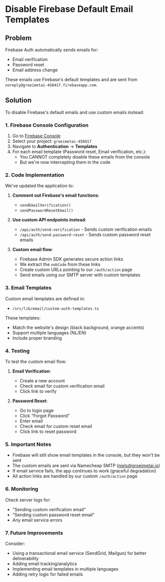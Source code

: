 # Disable Firebase Default Email Templates

## Problem
Firebase Auth automatically sends emails for:
- Email verification
- Password reset
- Email address change

These emails use Firebase's default templates and are sent from `noreply@groeimetai-458417.firebaseapp.com`.

## Solution
To disable Firebase's default emails and use custom emails instead:

### 1. Firebase Console Configuration

1. Go to [Firebase Console](https://console.firebase.google.com)
2. Select your project: `groeimetai-458417`
3. Navigate to **Authentication** → **Templates**
4. For each email template (Password reset, Email verification, etc.):
   - You CANNOT completely disable these emails from the console
   - But we're now intercepting them in the code

### 2. Code Implementation

We've updated the application to:

1. **Comment out Firebase's email functions**:
   - `sendEmailVerification()` 
   - `sendPasswordResetEmail()`

2. **Use custom API endpoints instead**:
   - `/api/auth/send-verification` - Sends custom verification emails
   - `/api/auth/send-password-reset` - Sends custom password reset emails

3. **Custom email flow**:
   - Firebase Admin SDK generates secure action links
   - We extract the `oobCode` from these links
   - Create custom URLs pointing to our `/auth/action` page
   - Send emails using our SMTP server with custom templates

### 3. Email Templates

Custom email templates are defined in:
- `/src/lib/email/custom-auth-templates.ts`

These templates:
- Match the website's design (black background, orange accents)
- Support multiple languages (NL/EN)
- Include proper branding

### 4. Testing

To test the custom email flow:

1. **Email Verification**:
   - Create a new account
   - Check email for custom verification email
   - Click link to verify

2. **Password Reset**:
   - Go to login page
   - Click "Forgot Password"
   - Enter email
   - Check email for custom reset email
   - Click link to reset password

### 5. Important Notes

- Firebase will still show email templates in the console, but they won't be sent
- The custom emails are sent via Namecheap SMTP (niels@groeimetai.io)
- If email service fails, the app continues to work (graceful degradation)
- All action links are handled by our custom `/auth/action` page

### 6. Monitoring

Check server logs for:
- "Sending custom verification email"
- "Sending custom password reset email"
- Any email service errors

### 7. Future Improvements

Consider:
- Using a transactional email service (SendGrid, Mailgun) for better deliverability
- Adding email tracking/analytics
- Implementing email templates in multiple languages
- Adding retry logic for failed emails